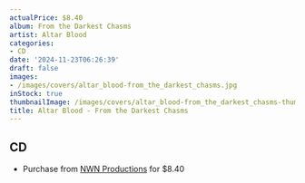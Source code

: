 ```yaml
---
actualPrice: $8.40
album: From the Darkest Chasms
artist: Altar Blood
categories:
- CD
date: '2024-11-23T06:26:39'
draft: false
images:
- /images/covers/altar_blood-from_the_darkest_chasms.jpg
inStock: true
thumbnailImage: /images/covers/altar_blood-from_the_darkest_chasms-thumb.jpg
title: Altar Blood - From the Darkest Chasms
---
```


## CD
* Purchase from [NWN Productions](http://shop.nwnprod.com/index.php?route=product/product&path=93&product_id=24455&sort=pd.name&order=ASC) for $8.40
